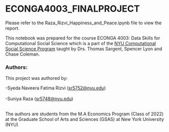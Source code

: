 # ECONGA4003_FINALPROJECT
Please refer to the Raza_Rizvi_Happiness_and_Peace.ipynb file to view the report. 

This notebook was prepared for the course ECONGA 4003: Data Skills for Computational Social Science which is a part of the [NYU Computational Social Science Program](https://css.as.nyu.edu) taught by Drs. Thomas Sargent, Spencer Lyon and Chase Coleman.
 
 ### Authors: 
 This project was authored by:
 
 -Syeda Naveera Fatima Rizvi (sr5752@nyu.edu) <br> <br>
 -Suniya Raza (sr5748@nyu.edu)  <br> <br>
 
The authors are students from the M.A Economics Program (Class of 2022) at the Graduate School of Arts and Sciences (GSAS) at New York University (NYU)
